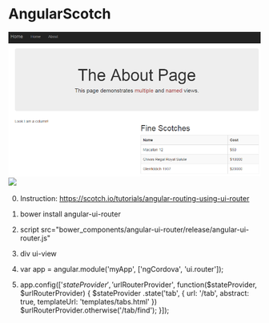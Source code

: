 # AngularScotch



<img src='https://github.com/kosomi/AngularScotch/blob/master/112123.png?raw=true'>

<img src='https://scotch.io/wp-content/uploads/2014/03/angular-routing-ui-router.jpg'>

0. Instruction: https://scotch.io/tutorials/angular-routing-using-ui-router


1. bower install angular-ui-router

1.  script src="bower_components/angular-ui-router/release/angular-ui-router.js"

1.  div ui-view


2. var app = angular.module('myApp', ['ngCordova', 'ui.router']);


3. app.config(['$stateProvider', '$urlRouterProvider', function($stateProvider, $urlRouterProvider) {
  $stateProvider
    .state('tab', {
      url: '/tab',
      abstract: true,
      templateUrl: 'templates/tabs.html'
    })
  $urlRouterProvider.otherwise('/tab/find');
}]);
